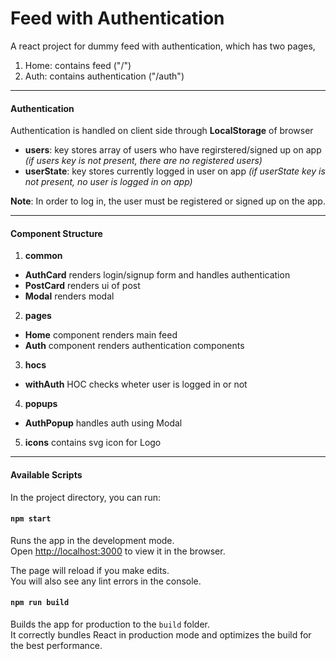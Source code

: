 # Feed with Authentication

A react project for dummy feed with authentication, which has two pages,
1. Home: contains feed ("/")
2. Auth: contains authentication ("/auth")

------------

#### Authentication
Authentication is handled on client side through **LocalStorage** of browser
- **users**: key stores array of users who have regirstered/signed up on app
  *(if users key is not present, there are no registered users)*
- **userState**: key stores currently logged in user on app
  *(if userState  key is not present, no user is logged in on app)*

**Note**: In order to log in, the user must be registered or signed up on the app.

------------

#### Component Structure
1.  **common**
- **AuthCard** renders login/signup form and handles authentication
- **PostCard** renders ui of post
- **Modal** renders modal

2.  **pages**
- **Home** component renders main feed
- **Auth** component renders authentication components

3. **hocs**
- **withAuth** HOC checks wheter user is logged in or not

4. **popups**
- **AuthPopup** handles auth using Modal

5. **icons** contains svg icon for Logo

------------

#### Available Scripts

In the project directory, you can run:

#### `npm start`

Runs the app in the development mode.\
Open [http://localhost:3000](http://localhost:3000) to view it in the browser.

The page will reload if you make edits.\
You will also see any lint errors in the console.

#### `npm run build`

Builds the app for production to the `build` folder.\
It correctly bundles React in production mode and optimizes the build for the best performance.

